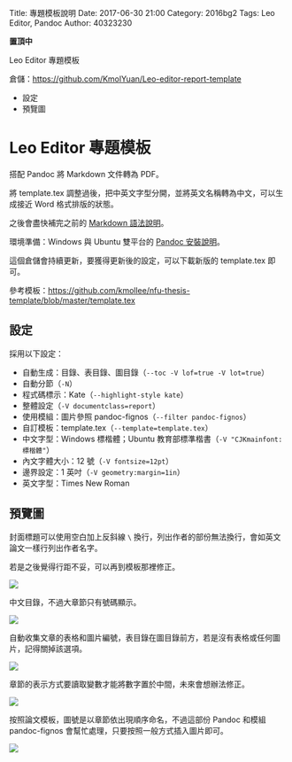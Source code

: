 Title: 專題模板說明
Date: 2017-06-30 21:00
Category: 2016bg2
Tags: Leo Editor, Pandoc
Author: 40323230

**置頂中**

Leo Editor 專題模板

倉儲：<https://github.com/KmolYuan/Leo-editor-report-template>

+ 設定
+ 預覽圖

<!-- PELICAN_END_SUMMARY -->

Leo Editor 專題模板
===

搭配 Pandoc 將 Markdown 文件轉為 PDF。

將 template.tex 調整過後，把中英文字型分開，並將英文名稱轉為中文，可以生成接近 Word 格式排版的狀態。

之後會盡快補完之前的 [Markdown 語法說明]。

環境準備：Windows 與 Ubuntu 雙平台的 [Pandoc 安裝說明]。

這個倉儲會持續更新，要獲得更新後的設定，可以下載新版的 template.tex 即可。

參考模板：<https://github.com/kmollee/nfu-thesis-template/blob/master/template.tex>

設定
---

採用以下設定：

* 自動生成：目錄、表目錄、圖目錄（`--toc -V lof=true -V lot=true`）
* 自動分節（`-N`）
* 程式碼標示：Kate（`--highlight-style kate`）
* 整體設定（`-V documentclass=report`）
* 使用模組：圖片參照 pandoc-fignos（`--filter pandoc-fignos`）
* 自訂模板：template.tex（`--template=template.tex`）
* 中文字型：Windows 標楷體；Ubuntu 教育部標準楷書（`-V "CJKmainfont:標楷體"`）
* 內文字體大小：12 號（`-V fontsize=12pt`）
* 邊界設定：1 英吋（`-V geometry:margin=1in`）
* 英文字型：Times New Roman

預覽圖
---

封面標題可以使用空白加上反斜線 `\` 換行，列出作者的部份無法換行，會如英文論文一樣行列出作者名字。

若是之後覺得行距不妥，可以再到模板那裡修正。

![](https://raw.githubusercontent.com/coursemdetw/project_site_files/gh-pages/files/2016spring/g2/Python_solvespace/0315_01.png)

中文目錄，不過大章節只有號碼顯示。

![](https://raw.githubusercontent.com/coursemdetw/project_site_files/gh-pages/files/2016spring/g2/Python_solvespace/0315_02.png)

自動收集文章的表格和圖片編號，表目錄在圖目錄前方，若是沒有表格或任何圖片，記得關掉該選項。

![](https://raw.githubusercontent.com/coursemdetw/project_site_files/gh-pages/files/2016spring/g2/Python_solvespace/0315_03.png)

章節的表示方式要讀取變數才能將數字置於中間，未來會想辦法修正。

![](https://raw.githubusercontent.com/coursemdetw/project_site_files/gh-pages/files/2016spring/g2/Python_solvespace/0315_04.png)

按照論文模板，圖號是以章節依出現順序命名，不過這部份 Pandoc 和模組 pandoc-fignos 會幫忙處理，只要按照一般方式插入圖片即可。

![](https://raw.githubusercontent.com/coursemdetw/project_site_files/gh-pages/files/2016spring/g2/Python_solvespace/0315_05.png)

[Pandoc 安裝說明]: http://project.mde.tw/blog/pandoc-markdown-zhuan-pdf-ge-shi.html
[Markdown 語法說明]: http://project.mde.tw/blog/pandoc-markdown-ji-ben-yu-fa-jie-shao.html
